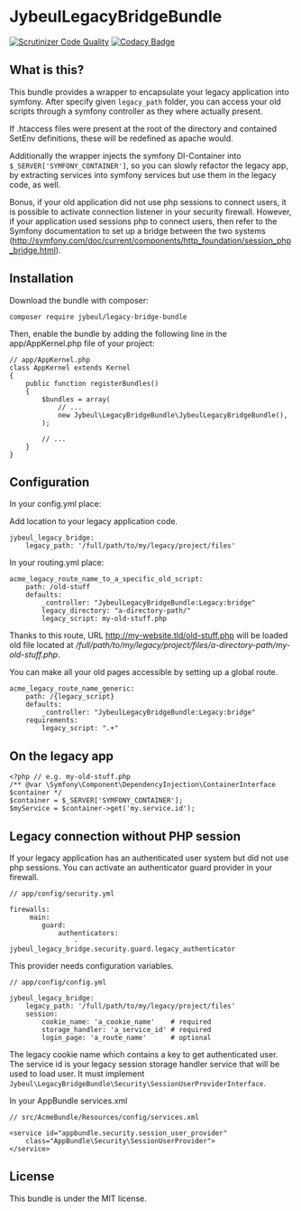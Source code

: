 JybeulLegacyBridgeBundle
=========================

[![Scrutinizer Code Quality](https://scrutinizer-ci.com/g/jybeul/legacy-bridge-bundle/badges/quality-score.png?b=master)](https://scrutinizer-ci.com/g/jybeul/legacy-bridge-bundle/?branch=master)
[![Codacy Badge](https://api.codacy.com/project/badge/Grade/6d665cb91a4e4c699982480243d5309a)](https://www.codacy.com/app/JBV/legacy-bridge-bundle)

What is this?
-------------

This bundle provides a wrapper to encapsulate your legacy application into symfony.
After specify given `legacy_path` folder, you can access your old scripts through a symfony controller as they where actually present.

If .htaccess files were present at the root of the directory and contained SetEnv definitions, these will be redefined as apache would.

Additionally the wrapper injects the symfony DI-Container into `$_SERVER['SYMFONY_CONTAINER']`, so you can slowly refactor the legacy app, by extracting services into symfony services but use them in the legacy code, as well.

Bonus, if your old application did not use php sessions to connect users, it is possible to activate connection listener in your security firewall. However, if your application used sessions php to connect users, then refer to the Symfony documentation to set up a bridge between the two systems (http://symfony.com/doc/current/components/http_foundation/session_php_bridge.html).

Installation
------------
Download the bundle with composer:

    composer require jybeul/legacy-bridge-bundle

Then, enable the bundle by adding the following line in the app/AppKernel.php file of your project:
    
    // app/AppKernel.php
    class AppKernel extends Kernel
    {
        public function registerBundles()
        {
            $bundles = array(
                // ...
                new Jybeul\LegacyBridgeBundle\JybeulLegacyBridgeBundle(),
            );
    
            // ...
        }
    }

Configuration
-------------
In your config.yml place:

Add location to your legacy application code.

    jybeul_legacy_bridge:
        legacy_path: '/full/path/to/my/legacy/project/files'
        
In your routing.yml place:

    acme_legacy_route_name_to_a_specific_old_script:
        path: /old-stuff
        defaults:
            _controller: "JybeulLegacyBridgeBundle:Legacy:bridge"
            legacy_directory: "a-directory-path/"
            legacy_script: my-old-stuff.php
            
Thanks to this route, URL http://my-website.tld/old-stuff.php will be loaded old file located at _/full/path/to/my/legacy/project/files/a-directory-path/my-old-stuff.php_.

You can make all your old pages accessible by setting up a global route.

    acme_legacy_route_name_generic:
        path: /{legacy_script}
        defaults:
            _controller: "JybeulLegacyBridgeBundle:Legacy:bridge"
        requirements:
            legacy_script: ".+"

On the legacy app
-----------------

    <?php // e.g. my-old-stuff.php
    /** @var \Symfony\Component\DependencyInjection\ContainerInterface $container */
    $container = $_SERVER['SYMFONY_CONTAINER'];
    $myService = $container->get('my.service.id');
    
Legacy connection without PHP session
-------------------------------------

If your legacy application has an authenticated user system but did not use php sessions.
You can activate an authenticator guard provider in your firewall.
 
    // app/config/security.yml

    firewalls:
         main:
            guard:
                authenticators:
                    - jybeul_legacy_bridge.security.guard.legacy_authenticator
                
This provider needs configuration variables.
 
    // app/config/config.yml
    
    jybeul_legacy_bridge:
        legacy_path: '/full/path/to/my/legacy/project/files'
        session:
            cookie_name: 'a_cookie_name'    # required
            storage_handler: 'a_service_id' # required
            login_page: 'a_route_name'      # optional
 
 The legacy cookie name which contains a key to get authenticated user. 
 The service id is your legacy session storage handler service that will be used to load user. It must implement `Jybeul\LegacyBridgeBundle\Security\SessionUserProviderInterface`.

In your AppBundle services.xml

    // src/AcmeBundle/Resources/config/services.xml

    <service id="appbundle.security.session_user_provider"
        class="AppBundle\Security\SessionUserProvider">
    </service>

License
-------

This bundle is under the MIT license.
